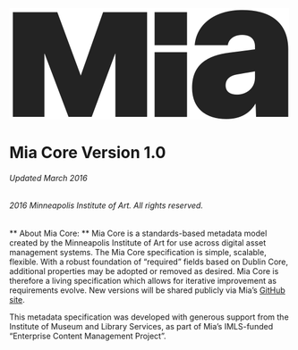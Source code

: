 ![](https://raw.githubusercontent.com/artsmia/mia_core/master/logo/mark.svg)
# Mia Core Version 1.0
###### Updated March 2016
###### 2016 Minneapolis Institute of Art. All rights reserved.

** About Mia Core: **
Mia Core is a standards-based metadata model created by the Minneapolis Institute of Art for use across digital asset management systems. The Mia Core specification is simple, scalable, flexible. With a robust foundation of “required” fields based on Dublin Core, additional properties may be adopted or removed as desired. Mia Core is therefore a living specification which allows for iterative improvement as requirements evolve. New versions will be shared publicly via Mia’s [GitHub site](https://github.com/artsmia).

This metadata specification was developed with generous support from the Institute of Museum and Library Services, as part of Mia’s IMLS-funded “Enterprise Content Management Project”.
